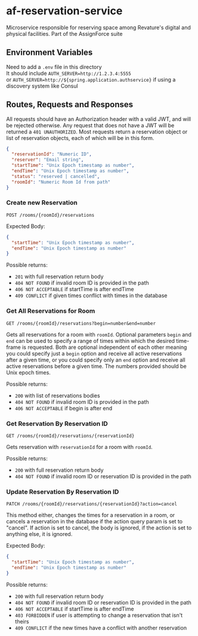 # af-reservation-service
Microservice responsible for reserving space among Revature's digital and physical 
facilities. Part of the AssignForce suite

## Environment Variables
Need to add a `.env` file in this directory  
It should include ```AUTH_SERVER=http://1.2.3.4:5555```   
or ```AUTH_SERVER=http://${spring.application.authservice}``` if using a discovery system like Consul

## Routes, Requests and Responses
All requests should have an Authorization header with a valid JWT, and will be rejected 
otherwise. Any request that does not have a JWT will be returned a `401 UNAUTHORIZED`. 
Most requests return a reservation object or list of reservation objects, each of which 
will be in this form.

```json
{
  "reservationId": "Numeric ID",
  "reserver": "Email string",
  "startTime": "Unix Epoch timestamp as number",
  "endTime": "Unix Epoch timestamp as number",
  "status": "reserved | cancelled",
  "roomId": "Numeric Room Id from path"
}
```

### Create new Reservation
`POST /rooms/{roomId}/reservations`

Expected Body:
```json
{
  "startTime": "Unix Epoch timestamp as number",
  "endTime": "Unix Epoch timestamp as number"
}
```
Possible returns:
- `201` with full reservation return body
- `404 NOT FOUND` if invalid room ID is provided in the path
- `406 NOT ACCEPTABLE` if startTime is after endTime
- `409 CONFLICT` if given times conflict with times in the database

### Get All Reservations for Room
`GET /rooms/{roomId}/reservations?begin=number&end=number`

Gets all reservations for a room with `roomId`. Optional parameters `begin` and `end` can be used to specify
a range of times within which the desired time-frame is requested. Both are optional independent of each
other meaning you could specify just a `begin` option and receive all active reservations after a given 
time, or you could specify only an `end` option and receive all active reservations before a given time.
The numbers provided should be Unix epoch times.

Possible returns:
- `200` with list of reservations bodies
- `404 NOT FOUND` if invalid room ID is provided in the path
- `406 NOT ACCEPTABLE` if begin is after end

### Get Reservation By Reservation ID
`GET /rooms/{roomId}/reservations/{reservationId}`

Gets reservation with `reservationId` for a room with `roomId`.

Possible returns:
- `200` with full reservation return body
- `404 NOT FOUND` if invalid room ID or reservation ID is provided in the path

### Update Reservation By Reservation ID
`PATCH /rooms/{roomId}/reservations/{reservationId}?action=cancel`

This method either, changes the times for a reservation in a room, or cancels a reservation
in the database if the action query param is set to "cancel". If action is set to cancel,
the body is ignored, if the action is set to anything else, it is ignored.

Expected Body:
```json
{
  "startTime": "Unix Epoch timestamp as number",
  "endTime": "Unix Epoch timestamp as number"
}
```

Possible returns:
- `200` with full reservation return body
- `404 NOT FOUND` if invalid room ID or reservation ID is provided in the path
- `406 NOT ACCEPTABLE` if startTime is after endTime
- `403 FORBIDDEN` if user is attempting to change a reservation that isn't theirs
- `409 CONFLICT` if the new times have a conflict with another reservation